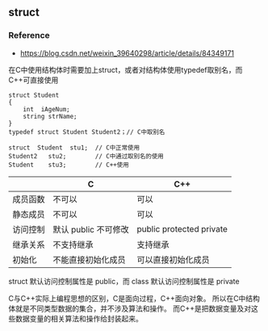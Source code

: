 ## struct

### Reference
- https://blog.csdn.net/weixin_39640298/article/details/84349171

在C中使用结构体时需要加上struct，或者对结构体使用typedef取别名，而C++可直接使用
```
struct Student
{
	int  iAgeNum;
	string strName;
}
typedef struct Student Student2；// C中取别名

struct  Student  stu1;	// C中正常使用
Student2   stu2;		// C中通过取别名的使用
Student    stu3;		// C++使用
```
|| C | C++ |
|--|--|--|
成员函数|不可以|可以
静态成员|不可以|可以
访问控制|默认 public 不可修改|public protected private
继承关系|不支持继承|支持继承
初始化|不能直接初始化成员|可以直接初始化成员

struct 默认访问控制属性是 public，而 class 默认访问控制属性是 private

C与C++实际上编程思想的区别，C是面向过程，C++面向对象。
所以在C中结构体就是不同类型数据的集合，并不涉及算法和操作。
而C++是把数据变量及对这些数据变量的相关算法和操作给封装起来。
